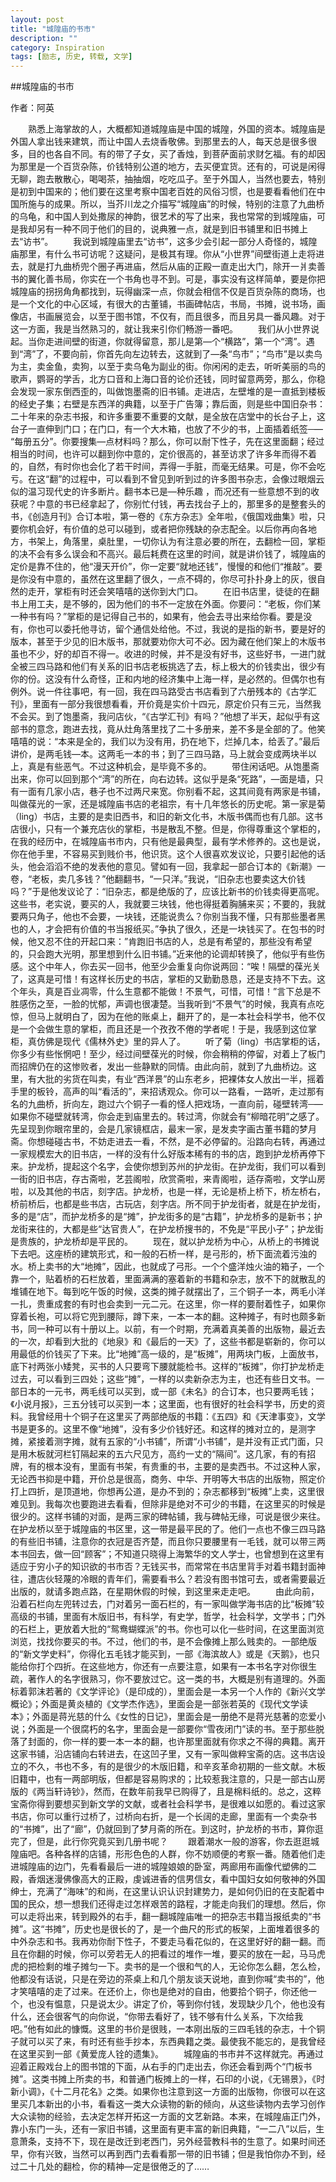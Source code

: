 ```yaml
---
layout: post
title: "城隍庙的书市"
description: ""
category: Inspiration
tags: [励志, 历史, 转载, 文学]
---
```


##城隍庙的书市

作者：阿英


　　熟悉上海掌故的人，大概都知道城隍庙是中国的城隍，外国的资本。城隍庙是外国人拿出钱来建筑，而让中国人去烧香敬佛。到那里去的人，每天总是很多很多，目的也各自不同。有的带了子女，买了香烛，到菩萨面前求财乞福。有的却因为那里是一个百货杂陈，价钱特别公道的地方，去买便宜货。还有的，可说是闲得无聊，跑去散散心，喝喝茶，抽抽烟，吃吃瓜子。至于外国人，当然也要去，特别是初到中国来的；他们要在这里考察中国老百姓的风俗习惯，也是要看看他们在中国所施与的成果。所以，当芥川龙之介描写“城隍庙”的时候，特别的注意了九曲桥的乌龟，和中国人到处撒尿的神韵，很艺术的写了出来，我也常常的到城隍庙，可是我却另有一种不同于他们的目的，说典雅一点，就是到旧书铺里和旧书摊上去“访书”。
　　我说到城隍庙里去“访书”，这多少会引起一部分人奇怪的，城隍庙那里，有什么书可访呢？这疑问，是极其有理。你从“小世界”间壁街道上走将进去，就是打九曲桥兜个圈子再进庙，然后从庙的正殿一直走出大门，除开一爿卖善书的翼化善书局，你实在一个书角也寻不到。可是，事实没有这样简单，要是你把城隍庙的拐拐角角都找到，玩得幽深一点，你就会相信不仅是百货杂陈的商场，也是一个文化的中心区域，有很大的古董铺，书画碑帖店，书局，书摊，说书场，画像店，书画展览会，以至于图书馆，不仅有，而且很多，而且另具一番风趣。对于这一方面，我是当然熟习的，就让我来引你们畅游一番吧。
　　我们从小世界说起。当你走进间壁的街道，你就得留意，那儿是第—个“横路”，第一个“湾”。遇到“湾”了，不要向前，你首先向左边转去，这就到了—条“鸟市”；“鸟市”是以卖鸟为主，卖金鱼，卖狗，以至于卖乌龟为副业的街。你闲闲的走去，听听美丽的鸟的歌声，鹦哥的学舌，北方口音和上海口音的论价还钱，同时留意两旁，那么，你稳会发现一家东倒西歪的，叫做饱墨斋的旧书铺。走进店，左壁堆的是一直抵到楼板的经史子集；右壁是东西洋的典籍，以至于广告簿；靠后面，则是些中国旧杂书：二十年来的杂志书报，和许多重要不重要的文献，是全放在店堂中的长台子上，这台子一直伸到门口；在门口，有一个大木箱，也放了不少的书，上面插着纸签─— “每册五分”。你要搜集—点材料吗？那么，你可以耐下性子，先在这里面翻；经过相当的时间，也许可以翻到你中意的，定价很高的，甚至访求了许多年而得不着的，自然，有时你也会化了若干时间，弄得一手脏，而毫无结果。可是，你不会吃亏。在这“翻”的过程中，可以看到不曾见到听到过的许多图书杂志，会像过眼烟云似的温习现代史的许多断片。翻书本已是—种乐趣 ，而况还有一些意想不到的收获呢？中意的书已经拿起了，你别忙付钱，再去找台子上的，那里多的是整套头的书，《创造月刊》合订本啦，第一卷的《东方杂志》全年啦，《俄国戏曲集》啦，只要你机会好，有价值的总可以碰到，或者把你残缺的杂志配全。以后你再向各地方，书架上，角落里，桌肚里，一切你认为有注意必要的所在，去翻检一回，掌柜的决不会有多么误会和不高兴。最后耗费在这里的时间，就是讲价钱了，城隍庙的定价是靠不住的，他“漫天开价”，你一定要“就地还钱”，慢慢的和他们“推敲”。要是你没有中意的，虽然在这里翻了很久，一点不碍的，你尽可扑扑身上的灰，很自然的走开，掌柜有时还会笑嘻嘻的送你到大门口。
　　在旧书店里，徒徒的在翻书上用工夫，是不够的，因为他们的书不一定放在外面。你要问：“老板，你们某一种书有吗？”掌柜的是记得自己书的，如果有，他会去寻出来给你看。要是没有，你也可以委托他寻访，留个通信处给他。不过，我说的是指的新书，要是好的版本，甚至于少见的旧木版书，那就要劝你大可不必。因为藏在他们架上的木版书虽也不少，好的却百不得一。收进的时候，并不是没有好书，这些好书，一进门就全被三四马路和他们有关系的旧书店老板挑选了去，标上极大的价钱卖出，很少有你的份。这没有什么奇怪，正和内地的经济集中上海一样，是必然的。但偶尔也有例外。说一件往事吧，有一回，我在四马路受古书店看到了六册残本的《古学汇刊》，里面有一部分我很想看看，开价竟是实价十四元，原定价只有三元，当然我不会买。到了饱墨斋，我问店伙，“《古学汇刊》有吗？”他想了半天，起似乎有这部书的意念，跑进去找，竟从灶角落里找了二十多册来，差不多是全部的了。他笑嘻嘻的说：“本来是全的，我们以为没有用，扔在地下，烂掉几本，给丢了。”最后讲价，是两毛钱—本。这两毛一本的书；到了三四马路，马上就会变成两块半以上，真是有些恶气。不过这种机会，是毕竟不多的。
　　带住闲话吧。从饱墨斋出来，你可以回到那个“湾”的所在，向右边转。这似乎是条“死路”，—面是墙，只有一面有几家小店，巷子也不过两尺来宽。你别看不起，这其间竟有两家是书铺，叫做葆光的一家，还是城隍庙书店的老祖宗，有十几年悠长的历史呢。第一家是菊（ling）书店，主要的是卖旧西书，和旧的新文化书，木版书偶而也有几部。这书店很小，只有一个兼充店伙的掌柜，书是散乱不整。但是，你得尊重这个掌柜的，在我的经历中，在城隍庙书市内，只有他是最典型，最有学术修养的。这也是说，你在他手里，不容易买到贱价书，他识货。这个人很喜欢发议论，只要引起他的话头，他会滔滔不绝的发表他的意见。譬如有一回，我拿起一部合订本的《新潮》一卷，“老板，卖几多钱？”他翻翻书，“一只洋。”我说，“旧杂志也要卖这大价钱吗？”于是他发议论了：“旧杂志，都是绝版的了，应该比新书的价钱卖得更高呢。这些书，老实说，要买的人，我就要三块钱，他也得挺着胸脯来买；不要的，我就要两只角子，他也不会要，一块钱，还能说贵么？你别当我不懂，只有那些墨者黑也的人，才会把有价值的书当报纸买。”争执了很久，还是一块钱买了。在包书的时候，他又忍不住的开起口来：”肯跑旧书店的人，总是有希望的，那些没有希望的，只会跑大光明，那里想到什么旧书铺。”近来他的论调却转换了，他似乎有些伤感。这个中年人，你去买一回书，他至少会重复向你说两回：“唉！隔壁的葆光关了，这真是可惜！有这样长历史的书店，掌柜的又勤勤恳恳，还是支持不下去。这个年头，真是百业凋零，什么生意都不能做！不景气，可惜，可惜！”言下总是不胜感伤之至，一脸的忧郁，声调也很凄楚。当我听到“不景气”的时候，我真有点吃惊，但马上就明白了，因为在他的账桌上，翻开了的，是一本社会科学书，他不仅是一个会做生意的掌柜，而且还是一个孜孜不倦的学者呢！于是，我感到这位掌柜，真仿佛是现代《儒林外史》里的异人了。
　　听了菊（ling）书店掌柜的话，你多少有些怅惘吧！至少，经过间壁葆光的时候，你会稍稍的停留，对着上了板门而招牌仍在的这惨败者，发出一些静默的同情。由此向前，就到了九曲桥边。这里，有大批的劣货在叫卖，有业“西洋景”的山东老乡，把裸体女人放出一半，摇着手里的板铃，高声的叫“看活的”，来招诱观众。你可以一路看，一路听，走过那有名的九曲桥，折向左，跑过六个铜子一看的怪人把戏场，一直向前，碰壁转湾─—如果你不碰壁就转湾，你会走到庙里去的。转过湾，你就会有“柳暗花明”之感了。先呈现到你眼帘里的，会是几家镜框店，最末一家，是发卖字画古董书籍的梦月斋。你想碰碰古书，不妨走进去一看，不然，是不必停留的。沿路向右转，再通过一家规模宏大的旧书店，一样的没有什么好版本稀有的书的店，跑到护龙桥再停下来。护龙桥，提起这个名字，会使你想到苏州的护龙街。在护龙街，我们可以看到一街的旧书店，存古斋啦，艺芸阁啦，欣赏斋啦，来青阁啦，适存斋啦，文学山房啦，以及其他的书店，刻字店。护龙桥，也是一样，无论是桥上桥下，桥左桥右，桥前桥后，也都是些书店，古玩店，刻字店。所不同于护龙街者，就是在护龙街，多的是“店”，而护龙桥多的是“摊”，护龙街多的是“古籍”，护龙桥多的是新书；护龙街来往的，大都是些“达官贵人”，在护龙桥搜书的，不免是“平民小子”；护龙街是贵族的，护龙桥却是平民的。
　　现在，就以护龙桥为中心，从桥上的书摊说下去吧。这座桥的建筑形式，和一般的石桥一样，是弓形的，桥下面流着污浊的水。桥上卖书的大“地摊”，因此，也就成了弓形。一个个盛洋烛火油的箱子，一个靠一个，贴着桥的石栏放着，里面满满的塞着新的书籍和杂志，放不下的就散乱的堆铺在地下。每到吃午饭的时候，这类的摊子就摆出了，三个铜子一本，两毛小洋一扎，贵重成套的有时也会卖到一元二元。在这里，你一样的要耐着性子，如果你穿着长袍，可以将它兜到腰际，蹲下来，一本一本的翻。这种摊子，有时也颇多新书，同一种可以有十册以上。以前，有一个时期，充满着真美善的出版物，最近去的一次，却看到大批的《地泉》和《最后的一天》了，这些书都是崭新的，你可以用最低的价钱买了下来。比“地摊”高一级的，是“板摊”，用两块门板，上面放书，底下衬两张小矮凳，买书的人只要弯下腰就能检书。这样的“板摊”，你打护龙桥走过去，可以看到三四处；这些“摊”，一样的以卖新杂志为主，也还有些日文书。一部日本的一元书，两毛线可以买到，或一部《未名》的合订本，也只要两毛钱；《小说月报》，三五分钱可以买到一本；这里面，也有很好的社会科学书，历史的资料。我曾经用十个铜子在这里买了两部绝版的书籍：《五四》和《天津事变》，文学书是更多的。这里不像“地摊”，没有多少价钱好还。和这样的摊对立的，是测字摊，紧接着测字摊，就有五家的“小书铺”，所谓“小书铺”，是并没有正式门面，只是用木板就河栏钉隔起来的五六尺见方，高约一丈的“隔间”。这几家，有的有招牌，有的根本没有，里面有书架，有贵重的书，主要的是卖西书。不过这种人家，无论西书抑是中籍，开价总是很高，商务、中华、开明等大书店的出版物，照定价打上四折，是顶道地，你想再公道，是办不到的；杂志都移到“板摊”上卖，这里很难见到。我每次也要跑进去看看，但除非是绝对不可少的书籍，在这里买的时候是很少的。这样书铺的对面，是两三家的碑帖铺，我与碑帖无缘，可说是很少来往。在护龙桥以至于城隍庙的书区里，这一带是最平民的了。他们一点也不像三四马路的有些旧书铺，注意你的衣冠是否齐楚，而且你只要腰里有一毛钱，就可以带三两本书回去，做一回“顾客”；不知道只晓得上海繁华的文人学士，也曾想到在这里有适应于穷小子的知识欲的书市否？无钱买书，而常常在书店里背手对着书籍封面神往，遭店伙轻蔑的冷眼的青年们，需要看书么？若没有图书馆可去，或者需要最近出版的，就请多跑点路，在星期休假的时候，到这里来走走吧。
　　由此向前，沿着石栏向左兜转过去，门对着另一面石栏的，有一家叫做学海书店的比“板摊”较高级的书铺，里面有木版旧书，有科学，有史学，哲学，社会科学，文学书；门外的石栏上，更放着大批的“鸳鸯蝴蝶派”的书。你也可以化一些时间，在这里面浏览浏览，找找你要买的书。不过，他们的书，是不会像摊上那么贱卖的。一部绝版的“新文学史料”，你得化五毛钱才能买到，一部《海滨故人》或是《天鹅》，也只能给你打个四折。在这些地方，你还有一点要注意，如果有一本书名字对你很生疏，著作人的名字很熟习，你不要放过它。这一类的书，大概是别有道理的。外面标着郭沫若著的《文学评论》（是印成的），里面会是一本另一个人作的《新兴文学概论》；外面是黄炎植的《文学杰作选》，里面会是一部张若英的《现代文学读本》；外面是蒋光慈的什么《女性的日记》，里面会是一册绝不是蒋光慈著的恋爱小说；外面是一个很腐朽的名字，里面会是一部要你“雪夜闭门”读的书。至于那些脱落了封面的，你一样的要一本一本的翻，也许那里面就有你求之不得的典籍。离开这家书铺，沿店铺向右转进去，在这凹子里，又有一家叫做粹宝斋的店。这书店设立的不久，书也不多，有的是很少的木版旧籍，和辛亥革命初期的一些文献。木板旧籍中，也有一两部明版，但都是容易购求的；比较惹我注意的，只是一部古山房版的《两当轩诗钞》，然而，在数年前我早已购得了，且是棉料纸的。总之，这粹宝斋你得到要想买到新文学的文献，或者社会科学书，是很难以如愿的。看过这家书店，你可以重行过桥了，过桥向右折，是一个长阔的走廊，里面有一个卖杂书的“书摊”，出了“廊”，仍就回到了梦月斋的所在。到这时，护龙桥的书市，算你逛完了，但是，此行你究竟买到几册书呢？
　　跟着潮水一般的游客，你去逛逛城隍庙吧。各种各样的店铺，形形色色的人群，你不妨顺便的考察一番。随着他们走进城隍庙的边门，先看看最后一进的城隍娘娘的卧室，两廊用布画像代塑佛的二殿，香烟迷漫佛像高大的正殿，虔诚进香的信男信女，看中国妇女如何敬神的外国绅士，充满了“海味”的和尚，在这里认识认识封建势力，是如何仍旧的在支配着中国的民众，想一想我们还得走过怎样艰苦的路程，才能走向我们的理想。然后，你可以走将出来，转到殿外的右手，翻一翻城隍庙唯一的把杂志书籍当报纸卖的“书摊”。这“书摊”，历史也是很长的了，是一个曲尺的形式的板架，上面堆着很多的中外杂志和书。我再劝你耐下性子，不要走马看花似的，在这里好好的翻一翻。而且在你翻的时候，你可以旁若无人的把看过的堆作一堆，要买的放在一起，马马虎虎的把检剩的堆子摊匀一下。卖书的是一个很和气的人，无论你怎么翻，怎么检，他都没有话说，只是在旁边的茶桌上和几个朋友谈天说地，直到你喊“卖书的”，他才笑嘻嘻的走了过来。在还价上，你也是绝对的自由，他要拾个铜子，你还他一个，也没有愠意，只是说太少。讲定了价，等到你付钱，发现缺少几个，他也没有什么，还会很客气的向你说，“你带去看好了，钱不够有什么关系，下次给我吧。”他有如此的慷慨。这里的书价是很贱，一本刚出版的三四毛钱的杂志，十个铜子就可以买了来，有时还有些手抄本，东西典籍之类。最使我不能忘的，是我曾经在这里买到一部《黄爱庞人铨的遗集》。
　　城隍庙的书市并不这样就完。再通过迎着正殿戏台上的图书馆的下面，从右手的门走出去，你还会看到两个“门板书摊”。这类书摊上所卖的书，和普通门板摊上的一样，石印的小说，《无锡景》，《时新小调》，《十二月花名》之类。如果你也注意到这一方面的出版物，你很可以在这里买几本新出的小书，看看这一类大众读物的新的倾向，从这些读物内去学习创作大众读物的经验，去决定怎样开拓这一方面的文艺新路。本来，在城隍庙正门外，靠小东门一头，还有一家旧书铺，这里面有更丰富的新旧典籍，“一二八”以后，生意萧条，支持不下，现在是改迁到老西门，另外经营教科书的生意了。如果时间还早，你有兴致，当然可以再到西门去看看那一带的旧书铺；但是我怕你办不到，经过二十几处的翻检，你的精神—定是很倦乏的了……
